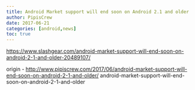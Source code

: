 ```yaml
---
title: Android Market support will end soon on Android 2.1 and older
author: PipisCrew
date: 2017-06-21
categories: [android,news]
toc: true
---
```


https://www.slashgear.com/android-market-support-will-end-soon-on-android-2-1-and-older-20489107/

origin - http://www.pipiscrew.com/2017/06/android-market-support-will-end-soon-on-android-2-1-and-older/ android-market-support-will-end-soon-on-android-2-1-and-older